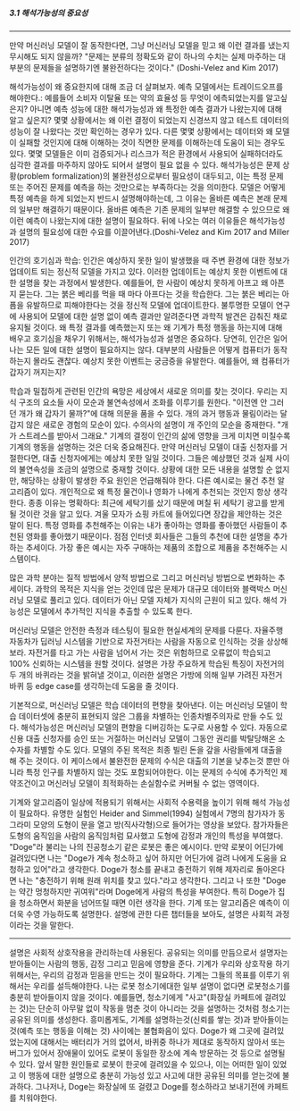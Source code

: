 ##### 3.1 해석가능성의 중요성
---

만약 머신러닝 모델이 잘 동작한다면, 그냥 머신러닝 모델을 믿고 왜 이런 결과를 냈는지 무시해도 되지 않을까? "문제는 분류의 정확도와 같이 하나의 수치는 실제 마주하는 대부분의 문제들을 설명하기엔 불완전하다는 것이다." (Doshi-Velez and Kim 2017)

해석가능성이 왜 중요한지에 대해 조금 더 살펴보자. 예측 모델에서는 트레이드오프를 해야한다.: 예를들어 소비자 이탈율 또는 약의 효율성 등 무엇이 에측되었는지를 알고싶은지? 아니면 예측 성능에 대한 해석가능성과 왜 특정한 예측 결과가 나왔는지에 대해 알고 싶은지? 몇몇 상황에서는 왜 이런 결정이 되었는지 신경쓰지 않고 테스트 데이터의 성능이 잘 나왔다는 것만 확인하는 경우가 있다. 다른 몇몇 상황에서는 데이터와 왜 모델이 실패할 것인지에 대해 이해하는 것이 직면한 문제를 이해하는데 도움이 되는 경우도 있다. 몇몇 모델들은 이미 검증되거나 리스크가 적은 환경에서 사용되어 실패하더라도 심각한 결과를 마주하지 않아도 되어서 설명이 필요 없을 수 있다. 해석가능성은 문제 상황(problem formalization)의 불완전성으로부터 필요성이 대두되고, 이는 특정 문제 또는 주어진 문제를 예측을 하는 것만으로는 부족하다는 것을 의미한다. 모델은 어떻게 특정 예측을 하게 되었는지 반드시 설명해야하는데, 그 이유는 올바른 예측은 본래 문제의 일부만 해결하기 때문이다. 올바른 예측은 기존 문제의 일부만 해결할 수 있으므로 왜 이런 예측이 나왔는지에 대한 설명이 필요하다. 뒤에 나오는 여러 이유들은 해석가능성과 설명의 필요성에 대한 수요를 이끌어낸다.(Doshi-Velez and Kim 2017 and Miller 2017)

인간의 호기심과 학습: 인간은 예상하지 못한 일이 발생했을 때 주변 환경에 대한 정보가 업데이트 되는 정신적 모델을 가지고 있다. 이러한 업데이트는 예상치 못한 이벤트에 대한 설명을 찾는 과정에서 발생한다. 예를들어, 한 사람이 예상치 못하게 아프고 왜 아픈지 묻는다. 그는 붉은 베리를 먹을 때 마다 아프다는 것을 학습한다. 그는 붉은 베리는 아픔을 유발하므로 피해야한다는 것을 정신적 모델에 업데이트한다. 불투명한 모델이 연구에 사용되어 모델에 대한 설명 없이 예측 결과만 알려준다면 과학적 발견은 감춰진 채로 유지될 것이다. 왜 특정 결과를 예측했는지 또는 왜 기계가 특정 행동을 하는지에 대해 배우고 호기심을 채우기 위해서는, 해석가능성과 설명은 중요하다. 당연히, 인간은 일어나는 모든 일에 대한 설명이 필요하지는 않다. 대부분의 사람들은 어떻게 컴퓨터가 동작하는지 몰라도 괜찮다. 예상치 못한 이벤트는 궁금증을 유발한다. 예를들어, 왜 컴퓨터가 갑자기 꺼지는지?

학습과 밀접하게 관련된 인간의 욕망은 세상에서 새로운 의미를 찾는 것이다. 우리는 지식 구조의 요소들 사이 모순과 불연속성에서 조화를 이루기를 원한다. "이전엔 안 그러던 개가 왜 갑자기 물까?"에 대해 의문을 품을 수 있다. 개의 과거 행동과 물림이라는 달갑지 않은 새로운 경험의 모순이 있다. 수의사의 설명이 개 주인의 모순을 중재한다. "개가 스트레스를 받아서 그래요." 기계의 결정이 인간의 삶에 영향을 크게 미치면 미칠수록 기계의 행동을 설명하는 것은 더욱 중요해진다. 만약 머신러닝 모델이 대출 신청자를 거절한다면, 대출 신청자에게는 예상치 못한 일일 것이다. 그들은 예상했던 것과 실제 사이의 불연속성을 조금의 설명으로 중재할 것이다. 상황에 대한 모든 내용을 설명할 순 없지만, 해당하는 상황이 발생한 주요 원인은 언급해줘야 한다. 다른 예시로는 물건 추천 알고리즘이 있다. 개인적으로 왜 특정 물건이나 영화가 나에게 추천되는 것인지 항상 생각한다. 종종 이유는 명확하다: 최근에 세탁기를 샀기 때문에 며칠 뒤 세탁기 광고를 받게 될 것이란 것을 알고 있다. 겨울 모자가 쇼핑 카트에 들어있다면 장갑을 제안하는 것은 말이 된다. 특정 영화를 추천해주는 이유는 내가 좋아하는 영화를 좋아했던 사람들이 추천된 영화를 좋아했기 때문이다. 점점 인터넷 회사들은 그들의 추천에 대한 설명을 추가하는 추세이다. 가장 좋은 예시는 자주 구매하는 제품의 조합으로 제품을 추천해주는 시스템이다.

많은 과학 분야는 질적 방법에서 양적 방법으로 그리고 머신러닝 방법으로 변화하는 추세이다. 과학의 목적은 지식을 얻는 것인데 많은 문제가 대규모 데이터와 블랙박스 머신러닝 모델로 풀리고 있다. 데이터가 아닌 모델 자체가 지식의 근원이 되고 있다. 해석 가능성은 모델에서 추가적인 지식을 추출할 수 있도록 한다.

머신러닝 모델은 안전한 측정과 테스팅이 필요한 현실세계의 문제를 다룬다. 자율주행 자동차가 딥러닝 시스템을 기반으로 자전거타는 사람을 자동으로 인식하는 것을 상상해보라. 자전거를 타고 가는 사람을 넘어서 가는 것은 위험하므로 오류없이 학습되고 100% 신뢰하는 시스템을 원할 것이다. 설명은 가장 주요하게 학습된 특징이 자전거의 두 개의 바퀴라는 것을 밝혀낼 것이고, 이러한 설명은 가방에 의해 일부 가려진 자전거 바퀴 등 edge case를 생각하는데 도움을 줄 것이다.

기본적으로, 머신러닝 모델은 학습 데이터의 편향을 찾아낸다. 이는 머신러닝 모델이 학습 데이터셋에 충분히 표현되지 않은 그룹을 차별하는 인종차별주의자로 만들 수도 있다. 해석가능성은 머신러닝 모델의 편향을 디버깅하는 도구로 사용할 수 있다. 자동으로 신용 대출 신청자를 승인 또는 거절하는 머신러닝 모델이 그동안 권리를 박탈당해온 소수자를 차별할 수도 있다. 모델의 주된 목적은 최종 빌린 돈을 갚을 사람들에게 대출을 해 주는 것이다. 이 케이스에서 불완전한 문제의 수식은 대출의 기본을 낮추는것 뿐만 아니라 특정 인구를 차별하지 않는 것도 포함되어야한다. 이는 문제의 수식에 추가적인 제약조건이고 머신러닝 모델이 최적화하는 손실함수로 커버될 수 없는 영역이다.

기계와 알고리즘이 일상에 적용되기 위해서는 사회적 수용력을 높이기 위해 해석 가능성이 필요하다. 유명한 실험인 Heider and Simmel(1994) 실험에서 7명의 참가자가 동그라미 모양의 도형이 문을 열고 방(직사각형)으로 들어가는 영상을 보았다. 참가자들은 도형의 움직임을 사람의 움직임처럼 묘사했고 도형에 감정과 개인의 특성을 부여했다. "Doge"라 불리는 나의 진공청소기 같은 로봇은 좋은 예시이다. 만약 로봇이 어딘가에 걸려있다면 나는 "Doge가 계속 청소하고 싶어 하지만 어딘가에 걸려 나에게 도움을 요청하고 있어"라고 생각한다. Doge가 청소를 끝내고 충전하기 위해 제자리로 돌아온다면 나는 "충전하기 위해 원래 위치를 찾고 있다."라고 생각한다. 그리고 나 또한 "Doge는 약간 멍청하지만 귀여워"라며 Doge에게 사람의 특성을 부여한다. 특히 Doge가 집을 청소하면서 화분을 넘어뜨릴 때면 이런 생각을 한다. 기계 또는 알고리즘은 예측이 이 더욱 수영 가능하도록 설명한다. 설명에 관한 다른 챕터들을 보아도, 설명은 사회적 과정이라는 것을 말한다.  

---
설명은 사회적 상호작용을 관리하는데 사용된다. 공유되는 의미를 만듬으로서 설명자는 받아들이는 사람의 행동, 감정 그리고 믿음에 영향을 준다. 기계가 우리와 상호작용 하기 위해서는, 우리의 감정과 믿음을 만드는 것이 필요하다. 기계는 그들의 목표를 이루기 위해서는 우리를 설득해야한다. 나는 로봇 청소기에대한 일부 설명이 없다면 로봇청소기를 충분히 받아들이지 않을 것이다. 예를들면, 청소기에게 "사고"(화장실 카페트에 걸려있는 것)는 단순히 아무말 없이 작동을 멈춘 것이 아니라는 것을 설명하는 것처럼 청소기는 공유된 의미를 생성한다. 흥미롭게도, 기계를 설명하는것(신뢰를 쌓는 것)과 받아들이는 것(예측 또는 행동을 이해는 것) 사이에는 불협화음이 있다. Doge가 왜 그곳에 걸려있었는지에 대해서는 배터리가 거의 없어서, 바퀴중 하나가 제대로 동작하지 않아서 또는 버그가 있어서 장애물이 있어도 로봇이 동일한 장소에 계속 방문하는 것 등으로 설명될 수 있다. 앞서 말한 원인들로 로봇이 한곳에 걸려있을 수 있으나, 이는 어떠한 일이 있었고 이 행동에 대한 설명으로 충분히 가능성 있고 사고에 대한 공유된 의미를 얻는것에 불과하다. 그나저나, Doge는 화장실에 또 걸렸고 Doge를 청소하라고 보내기전에 카페트를 치워야한다. 
